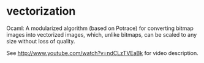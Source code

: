 vectorization
=============

Ocaml: A modularized algorithm (based on Potrace) for converting bitmap images into vectorized images, which, unlike bitmaps, can be scaled to any size without loss of quality. 

See http://www.youtube.com/watch?v=ndCLzTVEaBk for video description.
